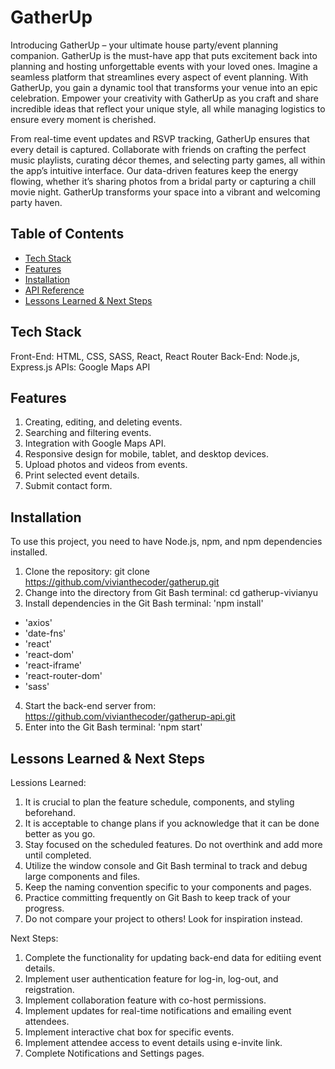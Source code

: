 # GatherUp

Introducing GatherUp – your ultimate house party/event planning companion. GatherUp is the must-have app that puts excitement back into planning and hosting unforgettable events with your loved ones. Imagine a seamless platform that streamlines every aspect of event planning. With GatherUp, you gain a dynamic tool that transforms your venue into an epic celebration. Empower your creativity with GatherUp as you craft and share incredible ideas that reflect your unique style, all while managing logistics to ensure every moment is cherished. 

From real-time event updates and RSVP tracking, GatherUp ensures that every detail is captured. Collaborate with friends on crafting the perfect music playlists, curating décor themes, and selecting party games, all within the app’s intuitive interface. Our data-driven features keep the energy flowing, whether it’s sharing photos from a bridal party or capturing a chill movie night. GatherUp transforms your space into a vibrant and welcoming party haven. 

## Table of Contents

- [Tech Stack](#tech-stack)
- [Features](#features)
- [Installation](#installation)
- [API Reference](#api-reference)
- [Lessons Learned & Next Steps](#lessons-learned--next-steps)

## Tech Stack 

Front-End: HTML, CSS, SASS, React, React Router
Back-End: Node.js, Express.js
APIs: Google Maps API

## Features

1. Creating, editing, and deleting events.
2. Searching and filtering events.
3. Integration with Google Maps API.
4. Responsive design for mobile, tablet, and desktop devices.
5. Upload photos and videos from events.
6. Print selected event details.
7. Submit contact form.

## Installation

To use this project, you need to have Node.js, npm, and npm dependencies installed.

1. Clone the repository:
git clone https://github.com/vivianthecoder/gatherup.git
2. Change into the directory from Git Bash terminal:
cd gatherup-vivianyu
3. Install dependencies in the Git Bash terminal: 'npm install'
- 'axios'
- 'date-fns'
- 'react'
- 'react-dom'
- 'react-iframe'
- 'react-router-dom'
- 'sass'
4. Start the back-end server from: https://github.com/vivianthecoder/gatherup-api.git
5. Enter into the Git Bash terminal: 'npm start'

## Lessons Learned & Next Steps
Lessions Learned:
1. It is crucial to plan the feature schedule, components, and styling beforehand.
2. It is acceptable to change plans if you acknowledge that it can be done better as you go.
3. Stay focused on the scheduled features. Do not overthink and add more until completed.
4. Utilize the window console and Git Bash terminal to track and debug large components and files. 
5. Keep the naming convention specific to your components and pages. 
6. Practice committing frequently on Git Bash to keep track of your progress.
7. Do not compare your project to others! Look for inspiration instead. 

Next Steps:
1. Complete the functionality for updating back-end data for editiing event details. 
2. Implement user authentication feature for log-in, log-out, and reigstration.
3. Implement collaboration feature with co-host permissions.
4. Implement updates for real-time notifications and emailing event attendees.
5. Implement interactive chat box for specific events.
6. Implement attendee access to event details using e-invite link.
7. Complete Notifications and Settings pages.